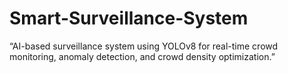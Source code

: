 # Smart-Surveillance-System
“AI-based surveillance system using YOLOv8 for real-time crowd monitoring, anomaly detection, and crowd density optimization.”
